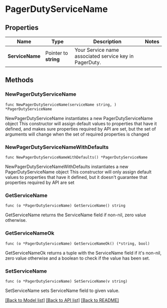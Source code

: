# PagerDutyServiceName

## Properties

Name | Type | Description | Notes
------------ | ------------- | ------------- | -------------
**ServiceName** | Pointer to **string** | Your Service name associated service key in PagerDuty. | 

## Methods

### NewPagerDutyServiceName

`func NewPagerDutyServiceName(serviceName string, ) *PagerDutyServiceName`

NewPagerDutyServiceName instantiates a new PagerDutyServiceName object
This constructor will assign default values to properties that have it defined,
and makes sure properties required by API are set, but the set of arguments
will change when the set of required properties is changed

### NewPagerDutyServiceNameWithDefaults

`func NewPagerDutyServiceNameWithDefaults() *PagerDutyServiceName`

NewPagerDutyServiceNameWithDefaults instantiates a new PagerDutyServiceName object
This constructor will only assign default values to properties that have it defined,
but it doesn't guarantee that properties required by API are set

### GetServiceName

`func (o *PagerDutyServiceName) GetServiceName() string`

GetServiceName returns the ServiceName field if non-nil, zero value otherwise.

### GetServiceNameOk

`func (o *PagerDutyServiceName) GetServiceNameOk() (*string, bool)`

GetServiceNameOk returns a tuple with the ServiceName field if it's non-nil, zero value otherwise
and a boolean to check if the value has been set.

### SetServiceName

`func (o *PagerDutyServiceName) SetServiceName(v string)`

SetServiceName sets ServiceName field to given value.



[[Back to Model list]](../README.md#documentation-for-models) [[Back to API list]](../README.md#documentation-for-api-endpoints) [[Back to README]](../README.md)


